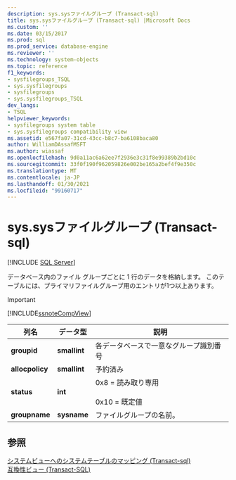 ```yaml
---
description: sys.sysファイルグループ (Transact-sql)
title: sys.sysファイルグループ (Transact-sql) |Microsoft Docs
ms.custom: ''
ms.date: 03/15/2017
ms.prod: sql
ms.prod_service: database-engine
ms.reviewer: ''
ms.technology: system-objects
ms.topic: reference
f1_keywords:
- sysfilegroups_TSQL
- sys.sysfilegroups
- sysfilegroups
- sys.sysfilegroups_TSQL
dev_langs:
- TSQL
helpviewer_keywords:
- sysfilegroups system table
- sys.sysfilegroups compatibility view
ms.assetid: e567fa07-31cd-43cc-b8c7-ba6108baca80
author: WilliamDAssafMSFT
ms.author: wiassaf
ms.openlocfilehash: 9d0a11ac6a62ee7f2936e3c31f8e99389b2bd10c
ms.sourcegitcommit: 33f0f190f962059826e002be165a2bef4f9e350c
ms.translationtype: MT
ms.contentlocale: ja-JP
ms.lasthandoff: 01/30/2021
ms.locfileid: "99160717"
---
```

# <a name="syssysfilegroups-transact-sql"></a>sys.sysファイルグループ (Transact-sql)
[!INCLUDE [SQL Server](../../includes/applies-to-version/sqlserver.md)]

  データベース内のファイル グループごとに 1 行のデータを格納します。 このテーブルには、プライマリファイルグループ用のエントリが1つ以上あります。  
  
> [!IMPORTANT]  
>  [!INCLUDE[ssnoteCompView](../../includes/ssnotecompview-md.md)]  
  
|列名|データ型|説明|  
|-----------------|---------------|-----------------|  
|**groupid**|**smallint**|各データベースで一意なグループ識別番号|  
|**allocpolicy**|**smallint**|予約済み|  
|**status**|**int**|0x8 = 読み取り専用<br /><br /> 0x10 = 既定値|  
|**groupname**|**sysname**|ファイルグループの名前。|  
  
## <a name="see-also"></a>参照  
 [システムビューへのシステムテーブルのマッピング &#40;Transact-sql&#41;](../../relational-databases/system-tables/mapping-system-tables-to-system-views-transact-sql.md)   
 [互換性ビュー &#40;Transact-SQL&#41;](~/relational-databases/system-compatibility-views/system-compatibility-views-transact-sql.md)  
  
  
